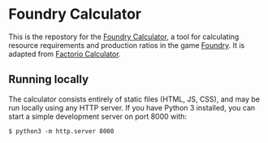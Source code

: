 # Foundry Calculator

This is the repostory for the [Foundry Calculator](https://erkle64.github.io/Foundry-Calculator/calc.html), a tool for calculating resource requirements and production ratios in the game [Foundry](https://www.foundry-game.com/).
It is adapted from [Factorio Calculator](https://kirkmcdonald.github.io/calc.html).

## Running locally

The calculator consists entirely of static files (HTML, JS, CSS), and may be run locally using any HTTP server. If you have Python 3 installed, you can start a simple development server on port 8000 with:

```text
$ python3 -m http.server 8000
```
